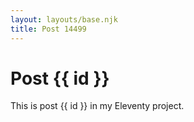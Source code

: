 ```yaml
---
layout: layouts/base.njk
title: Post 14499
---
```


# Post {{ id }}

This is post {{ id }} in my Eleventy project.
